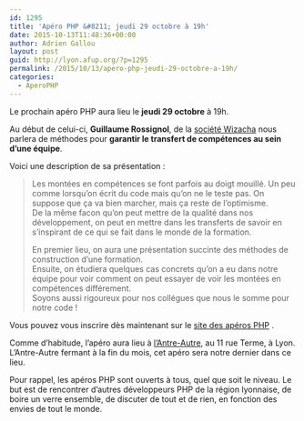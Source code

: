 ```yaml
---
id: 1295
title: 'Apéro PHP &#8211; jeudi 29 octobre à 19h'
date: 2015-10-13T11:48:36+00:00
author: Adrien Gallou
layout: post
guid: http://lyon.afup.org/?p=1295
permalink: /2015/10/13/apero-php-jeudi-29-octobre-a-19h/
categories:
  - AperoPHP
---
```

Le prochain apéro PHP aura lieu le **jeudi 29 octobre** à 19h.

Au début de celui-ci, **Guillaume Rossignol**, de la [société Wizacha](https://wizacha.com/) nous parlera de méthodes pour **garantir le transfert de compétences au sein d&rsquo;une équipe**.

Voici une description de sa présentation :

> Les montées en compétences se font parfois au doigt mouillé. Un peu comme lorsqu&rsquo;on écrit du code mais qu&rsquo;on ne le teste pas. On suppose que ça va bien marcher, mais ça reste de l&rsquo;optimisme.  
> De la même facon qu&rsquo;on peut mettre de la qualité dans nos développement, on peut en mettre dans les transferts de savoir en s&rsquo;inspirant de ce qui se fait dans le monde de la formation.
> 
> En premier lieu, on aura une présentation succinte des méthodes de construction d&rsquo;une formation.  
> Ensuite, on étudiera quelques cas concrets qu&rsquo;on a eu dans notre équipe pour voir comment on peut essayer de voir les montées en compétences différement.  
> Soyons aussi rigoureux pour nos collégues que nous le somme pour notre code !

Vous pouvez vous inscrire dès maintenant sur le [site des apéros PHP](http://aperophp.net/370/view.html) .

Comme d’habitude, l’apéro aura lieu à [l’Antre-Autre](http://www.lantreautre.fr/), au 11 rue Terme, à Lyon. L&rsquo;Antre-Autre fermant à la fin du mois, cet apéro sera notre dernier dans ce lieu.

Pour rappel, les apéros PHP sont ouverts à tous, quel que soit le niveau. Le but est de rencontrer d’autres développeurs PHP de la région lyonnaise, de boire un verre ensemble, de discuter de tout et de rien, en fonction des envies de tout le monde.
